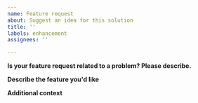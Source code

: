 ```yaml
---
name: Feature request
about: Suggest an idea for this solution
title: ''
labels: enhancement
assignees: ''

---
```


**Is your feature request related to a problem? Please describe.**
<!-- A clear and concise description of what the problem is. Ex. I'm always frustrated when [...] -->

**Describe the feature you'd like**
<!--  A clear and concise description of what you want to happen.-->

**Additional context**
<!-- Add any other context or screenshots about the feature request here.-->
